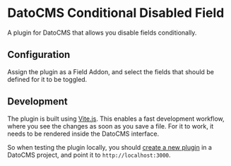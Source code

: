 # DatoCMS Conditional Disabled Field

A plugin for DatoCMS that allows you disable fields conditionally.

## Configuration

Assign the plugin as a Field Addon, and select the fields that should be defined for it to be toggled.

## Development

The plugin is built using [Vite.js](https://vitejs.dev/). This enables a fast
development workflow, where you see the changes as soon as you save a file. For
it to work, it needs to be rendered inside the DatoCMS interface.

So when testing the plugin locally, you should
[create a new plugin](https://www.datocms.com/docs/building-plugins/creating-a-new-plugin)
in a DatoCMS project, and point it to `http://localhost:3000`.
